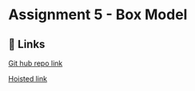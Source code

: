 
# Assignment 5 - Box Model




## 🔗 Links
[Git hub repo link](https://github.com/manasa8910/box-modal)

[Hoisted link](https://manasa8910.github.io/box-modal/)
